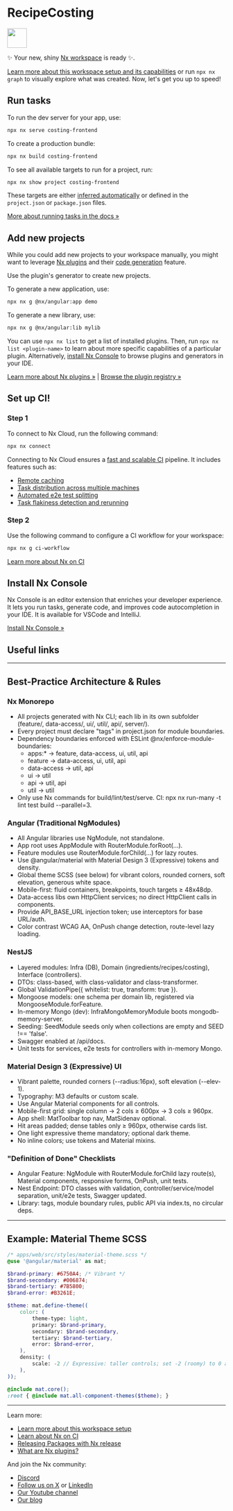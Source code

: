 # RecipeCosting

<a alt="Nx logo" href="https://nx.dev" target="_blank" rel="noreferrer"><img src="https://raw.githubusercontent.com/nrwl/nx/master/images/nx-logo.png" width="45"></a>

✨ Your new, shiny [Nx workspace](https://nx.dev) is ready ✨.

[Learn more about this workspace setup and its capabilities](https://nx.dev/getting-started/tutorials/angular-monorepo-tutorial?utm_source=nx_project&amp;utm_medium=readme&amp;utm_campaign=nx_projects) or run `npx nx graph` to visually explore what was created. Now, let's get you up to speed!

## Run tasks

To run the dev server for your app, use:

```sh
npx nx serve costing-frontend
```

To create a production bundle:

```sh
npx nx build costing-frontend
```

To see all available targets to run for a project, run:

```sh
npx nx show project costing-frontend
```

These targets are either [inferred automatically](https://nx.dev/concepts/inferred-tasks?utm_source=nx_project&utm_medium=readme&utm_campaign=nx_projects) or defined in the `project.json` or `package.json` files.

[More about running tasks in the docs &raquo;](https://nx.dev/features/run-tasks?utm_source=nx_project&utm_medium=readme&utm_campaign=nx_projects)

## Add new projects

While you could add new projects to your workspace manually, you might want to leverage [Nx plugins](https://nx.dev/concepts/nx-plugins?utm_source=nx_project&utm_medium=readme&utm_campaign=nx_projects) and their [code generation](https://nx.dev/features/generate-code?utm_source=nx_project&utm_medium=readme&utm_campaign=nx_projects) feature.

Use the plugin's generator to create new projects.

To generate a new application, use:

```sh
npx nx g @nx/angular:app demo
```

To generate a new library, use:

```sh
npx nx g @nx/angular:lib mylib
```

You can use `npx nx list` to get a list of installed plugins. Then, run `npx nx list <plugin-name>` to learn about more specific capabilities of a particular plugin. Alternatively, [install Nx Console](https://nx.dev/getting-started/editor-setup?utm_source=nx_project&utm_medium=readme&utm_campaign=nx_projects) to browse plugins and generators in your IDE.

[Learn more about Nx plugins &raquo;](https://nx.dev/concepts/nx-plugins?utm_source=nx_project&utm_medium=readme&utm_campaign=nx_projects) | [Browse the plugin registry &raquo;](https://nx.dev/plugin-registry?utm_source=nx_project&utm_medium=readme&utm_campaign=nx_projects)

## Set up CI!

### Step 1

To connect to Nx Cloud, run the following command:

```sh
npx nx connect
```

Connecting to Nx Cloud ensures a [fast and scalable CI](https://nx.dev/ci/intro/why-nx-cloud?utm_source=nx_project&utm_medium=readme&utm_campaign=nx_projects) pipeline. It includes features such as:

- [Remote caching](https://nx.dev/ci/features/remote-cache?utm_source=nx_project&utm_medium=readme&utm_campaign=nx_projects)
- [Task distribution across multiple machines](https://nx.dev/ci/features/distribute-task-execution?utm_source=nx_project&utm_medium=readme&utm_campaign=nx_projects)
- [Automated e2e test splitting](https://nx.dev/ci/features/split-e2e-tasks?utm_source=nx_project&utm_medium=readme&utm_campaign=nx_projects)
- [Task flakiness detection and rerunning](https://nx.dev/ci/features/flaky-tasks?utm_source=nx_project&utm_medium=readme&utm_campaign=nx_projects)

### Step 2

Use the following command to configure a CI workflow for your workspace:

```sh
npx nx g ci-workflow
```

[Learn more about Nx on CI](https://nx.dev/ci/intro/ci-with-nx#ready-get-started-with-your-provider?utm_source=nx_project&utm_medium=readme&utm_campaign=nx_projects)

## Install Nx Console

Nx Console is an editor extension that enriches your developer experience. It lets you run tasks, generate code, and improves code autocompletion in your IDE. It is available for VSCode and IntelliJ.

[Install Nx Console &raquo;](https://nx.dev/getting-started/editor-setup?utm_source=nx_project&utm_medium=readme&utm_campaign=nx_projects)

## Useful links

---

## Best-Practice Architecture & Rules

### Nx Monorepo
- All projects generated with Nx CLI; each lib in its own subfolder (feature/, data-access/, ui/, util/, api/, server/).
- Every project must declare "tags" in project.json for module boundaries.
- Dependency boundaries enforced with ESLint @nx/enforce-module-boundaries:
	- apps:* → feature, data-access, ui, util, api
	- feature → data-access, ui, util, api
	- data-access → util, api
	- ui → util
	- api → util, api
	- util → util
- Only use Nx commands for build/lint/test/serve. CI: npx nx run-many -t lint test build --parallel=3.

### Angular (Traditional NgModules)
- All Angular libraries use NgModule, not standalone.
- App root uses AppModule with RouterModule.forRoot(...).
- Feature modules use RouterModule.forChild(...) for lazy routes.
- Use @angular/material with Material Design 3 (Expressive) tokens and density.
- Global theme SCSS (see below) for vibrant colors, rounded corners, soft elevation, generous white space.
- Mobile-first: fluid containers, breakpoints, touch targets ≥ 48x48dp.
- Data-access libs own HttpClient services; no direct HttpClient calls in components.
- Provide API_BASE_URL injection token; use interceptors for base URL/auth.
- Color contrast WCAG AA, OnPush change detection, route-level lazy loading.

### NestJS
- Layered modules: Infra (DB), Domain (ingredients/recipes/costing), Interface (controllers).
- DTOs: class-based, with class-validator and class-transformer.
- Global ValidationPipe({ whitelist: true, transform: true }).
- Mongoose models: one schema per domain lib, registered via MongooseModule.forFeature.
- In-memory Mongo (dev): InfraMongoMemoryModule boots mongodb-memory-server.
- Seeding: SeedModule seeds only when collections are empty and SEED !== 'false'.
- Swagger enabled at /api/docs.
- Unit tests for services, e2e tests for controllers with in-memory Mongo.

### Material Design 3 (Expressive) UI
- Vibrant palette, rounded corners (--radius:16px), soft elevation (--elev-1).
- Typography: M3 defaults or custom scale.
- Use Angular Material components for all controls.
- Mobile-first grid: single column → 2 cols ≥ 600px → 3 cols ≥ 960px.
- App shell: MatToolbar top nav, MatSidenav optional.
- Hit areas padded; dense tables only ≥ 960px, otherwise cards list.
- One light expressive theme mandatory; optional dark theme.
- No inline colors; use tokens and Material mixins.

### "Definition of Done" Checklists
- Angular Feature: NgModule with RouterModule.forChild lazy route(s), Material components, responsive forms, OnPush, unit tests.
- Nest Endpoint: DTO classes with validation, controller/service/model separation, unit/e2e tests, Swagger updated.
- Library: tags, module boundary rules, public API via index.ts, no circular deps.

---

## Example: Material Theme SCSS

```scss
/* apps/web/src/styles/material-theme.scss */
@use '@angular/material' as mat;

$brand-primary: #6750A4; /* Vibrant */
$brand-secondary: #006874;
$brand-tertiary: #7B5800;
$brand-error: #B3261E;

$theme: mat.define-theme((
	color: (
		theme-type: light,
		primary: $brand-primary,
		secondary: $brand-secondary,
		tertiary: $brand-tertiary,
		error: $brand-error,
	),
	density: (
		scale: -2 // Expressive: taller controls; set -2 (roomy) to 0 as needed
	),
));

@include mat.core();
:root { @include mat.all-component-themes($theme); }
```

---
Learn more:

- [Learn more about this workspace setup](https://nx.dev/getting-started/tutorials/angular-monorepo-tutorial?utm_source=nx_project&amp;utm_medium=readme&amp;utm_campaign=nx_projects)
- [Learn about Nx on CI](https://nx.dev/ci/intro/ci-with-nx?utm_source=nx_project&utm_medium=readme&utm_campaign=nx_projects)
- [Releasing Packages with Nx release](https://nx.dev/features/manage-releases?utm_source=nx_project&utm_medium=readme&utm_campaign=nx_projects)
- [What are Nx plugins?](https://nx.dev/concepts/nx-plugins?utm_source=nx_project&utm_medium=readme&utm_campaign=nx_projects)

And join the Nx community:
- [Discord](https://go.nx.dev/community)
- [Follow us on X](https://twitter.com/nxdevtools) or [LinkedIn](https://www.linkedin.com/company/nrwl)
- [Our Youtube channel](https://www.youtube.com/@nxdevtools)
- [Our blog](https://nx.dev/blog?utm_source=nx_project&utm_medium=readme&utm_campaign=nx_projects)
